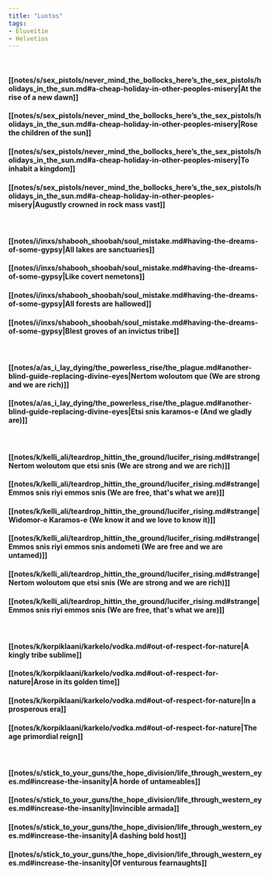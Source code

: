 ```yaml
---
title: "Luxtos"
tags:
- Eluveitie
- Helvetios
---
```

&nbsp;
#### [[notes/s/sex_pistols/never_mind_the_bollocks_here’s_the_sex_pistols/holidays_in_the_sun.md#a-cheap-holiday-in-other-peoples-misery|At the rise of a new dawn]]
#### [[notes/s/sex_pistols/never_mind_the_bollocks_here’s_the_sex_pistols/holidays_in_the_sun.md#a-cheap-holiday-in-other-peoples-misery|Rose the children of the sun]]
#### [[notes/s/sex_pistols/never_mind_the_bollocks_here’s_the_sex_pistols/holidays_in_the_sun.md#a-cheap-holiday-in-other-peoples-misery|To inhabit a kingdom]]
#### [[notes/s/sex_pistols/never_mind_the_bollocks_here’s_the_sex_pistols/holidays_in_the_sun.md#a-cheap-holiday-in-other-peoples-misery|Augustly crowned in rock mass vast]]
&nbsp;
#### [[notes/i/inxs/shabooh_shoobah/soul_mistake.md#having-the-dreams-of-some-gypsy|All lakes are sanctuaries]]
#### [[notes/i/inxs/shabooh_shoobah/soul_mistake.md#having-the-dreams-of-some-gypsy|Like covert nemetons]]
#### [[notes/i/inxs/shabooh_shoobah/soul_mistake.md#having-the-dreams-of-some-gypsy|All forests are hallowed]]
#### [[notes/i/inxs/shabooh_shoobah/soul_mistake.md#having-the-dreams-of-some-gypsy|Blest groves of an invictus tribe]]
&nbsp;
#### [[notes/a/as_i_lay_dying/the_powerless_rise/the_plague.md#another-blind-guide-replacing-divine-eyes|Nertom woloutom que  (We are strong and we are rich)]]
#### [[notes/a/as_i_lay_dying/the_powerless_rise/the_plague.md#another-blind-guide-replacing-divine-eyes|Etsi snis karamos-e  (And we gladly are)]]
&nbsp;
#### [[notes/k/kelli_ali/teardrop_hittin_the_ground/lucifer_rising.md#strange|Nertom woloutom que etsi snis  (We are strong and we are rich)]]
#### [[notes/k/kelli_ali/teardrop_hittin_the_ground/lucifer_rising.md#strange|Emmos snis riyi emmos snis  (We are free, that's what we are)]]
#### [[notes/k/kelli_ali/teardrop_hittin_the_ground/lucifer_rising.md#strange|Widomor-e Karamos-e  (We know it and we love to know it)]]
#### [[notes/k/kelli_ali/teardrop_hittin_the_ground/lucifer_rising.md#strange|Emmos snis riyi emmos snis andometi  (We are free and we are untamed)]]
#### [[notes/k/kelli_ali/teardrop_hittin_the_ground/lucifer_rising.md#strange|Nertom woloutom que etsi snis  (We are strong and we are rich)]]
#### [[notes/k/kelli_ali/teardrop_hittin_the_ground/lucifer_rising.md#strange|Emmos snis riyi emmos snis  (We are free, that's what we are)]]
&nbsp;
#### [[notes/k/korpiklaani/karkelo/vodka.md#out-of-respect-for-nature|A kingly tribe sublime]]
#### [[notes/k/korpiklaani/karkelo/vodka.md#out-of-respect-for-nature|Arose in its golden time]]
#### [[notes/k/korpiklaani/karkelo/vodka.md#out-of-respect-for-nature|In a prosperous era]]
#### [[notes/k/korpiklaani/karkelo/vodka.md#out-of-respect-for-nature|The age primordial reign]]
&nbsp;
#### [[notes/s/stick_to_your_guns/the_hope_division/life_through_western_eyes.md#increase-the-insanity|A horde of untameables]]
#### [[notes/s/stick_to_your_guns/the_hope_division/life_through_western_eyes.md#increase-the-insanity|Invincible armada]]
#### [[notes/s/stick_to_your_guns/the_hope_division/life_through_western_eyes.md#increase-the-insanity|A dashing bold host]]
#### [[notes/s/stick_to_your_guns/the_hope_division/life_through_western_eyes.md#increase-the-insanity|Of venturous fearnaughts]]

